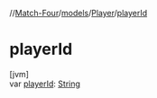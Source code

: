 //[Match-Four](../../../index.md)/[models](../index.md)/[Player](index.md)/[playerId](player-id.md)

# playerId

[jvm]\
var [playerId](player-id.md): [String](https://kotlinlang.org/api/latest/jvm/stdlib/kotlin/-string/index.html)
